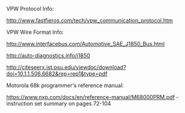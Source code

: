 VPW Protocol Info:

http://www.fastfieros.com/tech/vpw_communication_protocol.htm

VPW Wire Format Info:

http://www.interfacebus.com/Automotive_SAE_J1850_Bus.html

http://auto-diagnostics.info/j1850

http://citeseerx.ist.psu.edu/viewdoc/download?doi=10.1.1.506.6682&rep=rep1&type=pdf

Motorola 68k programmer's reference manual:

https://www.nxp.com/docs/en/reference-manual/M68000PRM.pdf - instruction set summary on pages 72-104
